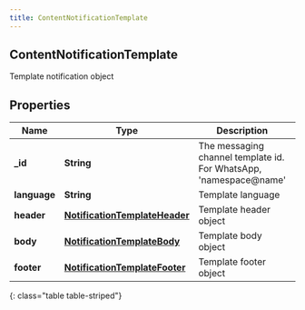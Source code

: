 ```yaml
---
title: ContentNotificationTemplate
---
```

## ContentNotificationTemplate
Template notification object

## Properties

|Name | Type | Description | Notes|
|------------ | ------------- | ------------- | -------------|
| **_id** | **String** | The messaging channel template id. For WhatsApp, &#39;namespace@name&#39; | [optional] |
| **language** | **String** | Template language | [optional] |
| **header** | [**NotificationTemplateHeader**](NotificationTemplateHeader.html) | Template header object | [optional] |
| **body** | [**NotificationTemplateBody**](NotificationTemplateBody.html) | Template body object | |
| **footer** | [**NotificationTemplateFooter**](NotificationTemplateFooter.html) | Template footer object | [optional] |
{: class="table table-striped"}



